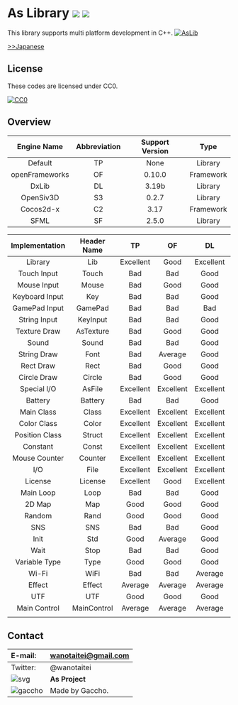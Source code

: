 ﻿# As Library <a href="http://creativecommons.org/publicdomain/zero/1.0/deed.ja"><img src="https://img.shields.io/badge/license-CC0-blue.svg"></a> <a href="https://github.com/Kasugaccho/AsLib"><img src="https://img.shields.io/badge/0.4.0.0-passing-brightgreen.svg"></a>
This library supports multi platform development in C++.
[![AsLib](https://github.com/Kasugaccho/AsLib/blob/master/aslib/Picture/aslib_logo.svg "AsLib")](https://github.com/Kasugaccho/AsLib)

[>>Japanese](https://github.com/Kasugaccho/AsLib/blob/master/README_JP.md)

## License

These codes are licensed under CC0.

[![CC0](https://mirrors.creativecommons.org/presskit/buttons/88x31/svg/cc-zero.svg "CC0")](http://creativecommons.org/publicdomain/zero/1.0/deed.ja)

## Overview

| Engine Name | Abbreviation | Support Version | Type |
|:---:|:---:|:---:|:---:|
| Default | TP | None | Library |
| openFrameworks | OF | 0.10.0 | Framework |
| DxLib | DL | 3.19b | Library |
| OpenSiv3D | S3 | 0.2.7 | Library |
| Cocos2d-x | C2 | 3.17 | Framework |
| SFML | SF | 2.5.0 | Library |

| Implementation | Header Name | TP | OF | DL | S3 | C2 | SF |
|:---:|:---:|:---:|:---:|:---:|:---:|:---:|:---:|
| Library | Lib | Excellent | Good | Excellent | Excellent | Good | Bad |
| Touch Input | Touch | Bad | Bad | Good | Average | Bad | Bad |
| Mouse Input | Mouse | Bad | Good | Good | Good | Bad | Bad |
| Keyboard Input | Key | Bad | Bad | Good | Good | Bad | Bad |
| GamePad Input | GamePad | Bad | Bad | Bad | Bad | Bad | Bad |
| String Input | KeyInput | Bad | Bad | Good | Bad | Bad | Bad |
| Texture Draw | AsTexture | Bad | Good | Good | Good | Bad | Bad |
| Sound | Sound | Bad | Bad | Good | Good | Bad | Bad |
| String Draw | Font | Bad | Average | Good | Good | Bad | Bad |
| Rect Draw | Rect | Bad | Good | Good | Good | Bad | Bad |
| Circle Draw | Circle | Bad | Good | Good | Good | Bad | Bad |
| Special I/O | AsFile | Excellent | Excellent | Excellent | Excellent | Excellent | Excellent |
| Battery | Battery | Bad | Bad | Good | Good | Bad | Bad |
| Main Class | Class | Excellent | Excellent | Excellent | Excellent | Excellent | Excellent |
| Color Class | Color | Excellent | Excellent | Excellent | Excellent | Excellent | Excellent |
| Position Class | Struct | Excellent | Excellent | Excellent | Excellent | Excellent | Excellent |
| Constant | Const | Excellent | Excellent | Excellent | Excellent | Excellent | Excellent |
| Mouse Counter | Counter | Excellent | Excellent | Excellent | Excellent | Excellent | Excellent |
| I/O | File | Excellent | Excellent | Excellent | Excellent | Excellent | Excellent |
| License | License | Excellent | Good | Excellent | Excellent | Bad | Bad |
| Main Loop | Loop | Bad | Bad | Good | Good | Bad | Bad |
| 2D Map | Map | Good | Good | Good | Good | Good | Good |
| Random | Rand | Good | Good | Good | Good | Good | Good |
| SNS | SNS | Bad | Bad | Good | Good | Bad | Bad |
| Init | Std | Good | Average | Good | Good | Bad | Bad |
| Wait | Stop | Bad | Bad | Good | Average | Bad | Bad |
| Variable Type | Type | Good | Good | Good | Good | Bad | Bad |
| Wi-Fi | WiFi | Bad | Bad | Average | Average | Bad | Bad |
| Effect | Effect | Average | Average | Average | Average | Bad | Bad |
| UTF | UTF | Good | Good | Good | Good | Good | Good |
| Main Control | MainControl | Average | Average | Average | Average | Bad | Bad |
|  |  |  |  |  |  |  |  |

## Contact

|E-mail:|wanotaitei@gmail.com|
|:---|:---|
|Twitter:|@wanotaitei|
|![svg](https://github.com/Kasugaccho/DungeonTemplateLibrary/blob/master/Picture/as_logo.svg)|**As Project**|
|![gaccho](https://github.com/Kasugaccho/DungeonTemplateLibrary/blob/master/Picture/gaccho_icon.svg)|Made by Gaccho.|

